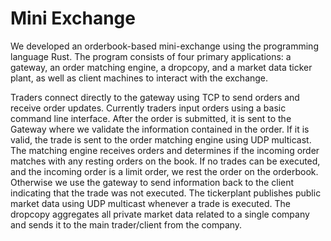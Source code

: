 # Mini Exchange 

We developed an orderbook-based mini-exchange using the programming language Rust. The program consists of four primary applications: a gateway, an order matching engine, a dropcopy, and a market data ticker plant, as well as client machines to interact with the exchange.

Traders connect directly to the gateway using TCP to send orders and receive order updates. Currently traders input orders using a basic command line interface. After the order is submitted, it is sent to the Gateway where we validate the information contained in the order. If it is valid, the trade is sent to the order matching engine using UDP multicast. The matching engine receives orders and determines if the incoming order matches with any resting orders on the book. If no trades can be executed, and the incoming order is a limit order, we rest the order on the orderbook. Otherwise we use the gateway to send information back to the client indicating that the trade was not executed. The tickerplant publishes public market data using UDP multicast whenever a trade is executed. The dropcopy aggregates all private market data related to a single company and sends it to the main trader/client from the company.




